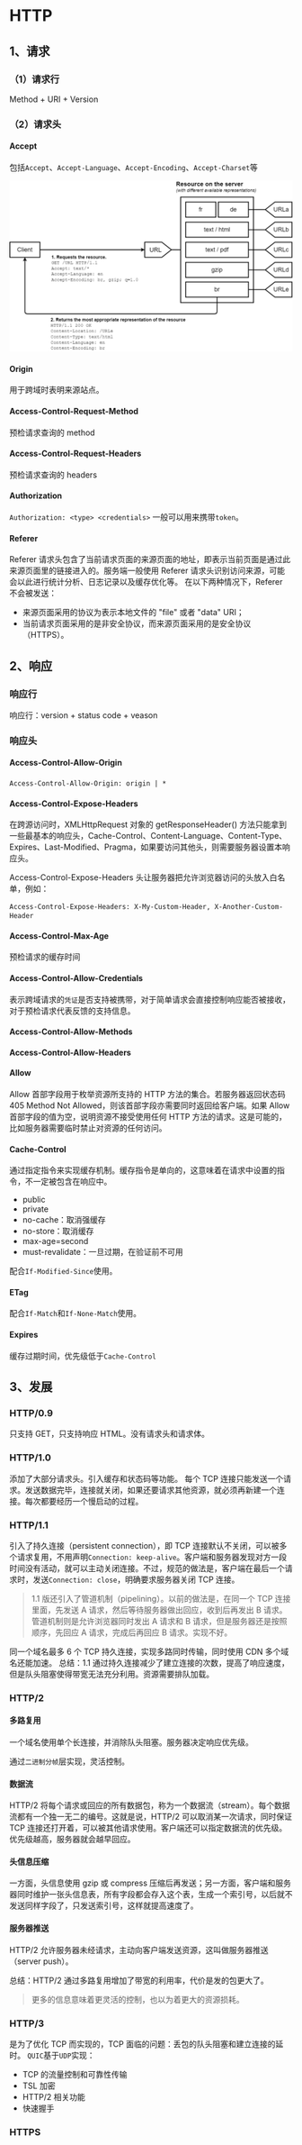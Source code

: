 # HTTP

## 1、请求

### （1）请求行

Method + URI + Version

### （2）请求头

#### Accept

包括`Accept`、`Accept-Language`、`Accept-Encoding`、`Accept-Charset`等

<img src="./img/httpnegoserver.png" alt="img" style="zoom:50%;" />

#### Origin

用于跨域时表明来源站点。

#### Access-Control-Request-Method

预检请求查询的 method

#### Access-Control-Request-Headers

预检请求查询的 headers

#### Authorization

`Authorization: <type> <credentials>`
一般可以用来携带`token`。

#### Referer

Referer 请求头包含了当前请求页面的来源页面的地址，即表示当前页面是通过此来源页面里的链接进入的。服务端一般使用 Referer 请求头识别访问来源，可能会以此进行统计分析、日志记录以及缓存优化等。
在以下两种情况下，Referer 不会被发送：

- 来源页面采用的协议为表示本地文件的 "file" 或者 "data" URI；
- 当前请求页面采用的是非安全协议，而来源页面采用的是安全协议（HTTPS）。

## 2、响应

### 响应行

响应行：version + status code + veason

### 响应头

#### Access-Control-Allow-Origin

`Access-Control-Allow-Origin: origin | *`

#### Access-Control-Expose-Headers

在跨源访问时，XMLHttpRequest 对象的 getResponseHeader() 方法只能拿到一些最基本的响应头，Cache-Control、Content-Language、Content-Type、Expires、Last-Modified、Pragma，如果要访问其他头，则需要服务器设置本响应头。

Access-Control-Expose-Headers 头让服务器把允许浏览器访问的头放入白名单，例如：

```text
Access-Control-Expose-Headers: X-My-Custom-Header, X-Another-Custom-Header
```

#### Access-Control-Max-Age

预检请求的缓存时间

#### Access-Control-Allow-Credentials

表示跨域请求的`凭证`是否支持被携带，对于简单请求会直接控制响应能否被接收，对于预检请求代表反馈的支持信息。

#### Access-Control-Allow-Methods

#### Access-Control-Allow-Headers

#### Allow

Allow 首部字段用于枚举资源所支持的 HTTP 方法的集合。若服务器返回状态码 405 Method Not Allowed，则该首部字段亦需要同时返回给客户端。如果 Allow 首部字段的值为空，说明资源不接受使用任何 HTTP 方法的请求。这是可能的，比如服务器需要临时禁止对资源的任何访问。

#### Cache-Control

通过指定指令来实现缓存机制。缓存指令是单向的，这意味着在请求中设置的指令，不一定被包含在响应中。

- public
- private
- no-cache：取消强缓存
- no-store：取消缓存
- max-age=second
- must-revalidate：一旦过期，在验证前不可用

配合`If-Modified-Since`使用。

#### ETag

配合`If-Match`和`If-None-Match`使用。

#### Expires

缓存过期时间，优先级低于`Cache-Control`

## 3、发展

### HTTP/0.9

只支持 GET，只支持响应 HTML。没有请求头和请求体。

### HTTP/1.0

添加了大部分请求头。引入缓存和状态码等功能。
每个 TCP 连接只能发送一个请求。发送数据完毕，连接就关闭，如果还要请求其他资源，就必须再新建一个连接。每次都要经历一个慢启动的过程。

### HTTP/1.1

引入了持久连接（persistent connection），即 TCP 连接默认不关闭，可以被多个请求复用，不用声明`Connection: keep-alive`。客户端和服务器发现对方一段时间没有活动，就可以主动关闭连接。不过，规范的做法是，客户端在最后一个请求时，发送`Connection: close`，明确要求服务器关闭 TCP 连接。

> 1.1 版还引入了管道机制（pipelining）。以前的做法是，在同一个 TCP 连接里面，先发送 A 请求，然后等待服务器做出回应，收到后再发出 B 请求。管道机制则是允许浏览器同时发出 A 请求和 B 请求，但是服务器还是按照顺序，先回应 A 请求，完成后再回应 B 请求。实现不好。

同一个域名最多 6 个 TCP 持久连接，实现多路同时传输，同时使用 CDN 多个域名还能加速。
总结：1.1 通过持久连接减少了建立连接的次数，提高了响应速度，但是队头阻塞使得带宽无法充分利用。资源需要排队加载。

### HTTP/2

#### 多路复用

一个域名使用单个长连接，并消除队头阻塞。服务器决定响应优先级。

通过`二进制分帧`层实现，灵活控制。

#### 数据流

HTTP/2 将每个请求或回应的所有数据包，称为一个数据流（stream）。每个数据流都有一个独一无二的编号。这就是说，HTTP/2 可以取消某一次请求，同时保证 TCP 连接还打开着，可以被其他请求使用。客户端还可以指定数据流的优先级。优先级越高，服务器就会越早回应。

#### 头信息压缩

一方面，头信息使用 gzip 或 compress 压缩后再发送；另一方面，客户端和服务器同时维护一张头信息表，所有字段都会存入这个表，生成一个索引号，以后就不发送同样字段了，只发送索引号，这样就提高速度了。

#### 服务器推送

HTTP/2 允许服务器未经请求，主动向客户端发送资源，这叫做服务器推送（server push）。

总结：HTTP/2 通过多路复用增加了带宽的利用率，代价是发的包更大了。

> 更多的信息意味着更灵活的控制，也以为着更大的资源损耗。

### HTTP/3

是为了优化 TCP 而实现的，TCP 面临的问题：丢包的队头阻塞和建立连接的延时。
`QUIC`基于`UDP`实现：

- TCP 的流量控制和可靠性传输
- TSL 加密
- HTTP/2 相关功能
- 快速握手

### HTTPS
